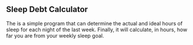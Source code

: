 ## Sleep Debt Calculator
The is a simple program that can determine the actual and ideal hours of sleep for each night of the last week. Finally, it will calculate, in hours, how far you are from your weekly sleep goal.